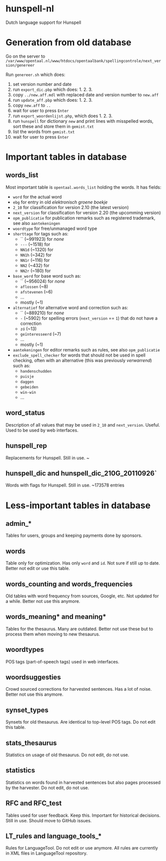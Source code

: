 # hunspell-nl

Dutch language support for Hunspell


# Generation from old database

Go on the server to `/var/www/opentaal.nl/www/htdocs/opentaalbank/spellingcontrole/next_version/genereer`

Run `genereer.sh` which does:
1. set version number and date
2. run `export_dic.pbp` which does:
    1.
    2.
    3.
3. copy `../new.aff.mdl` with replaced date and version number to `new.aff`
4. run `update_aff.pbp` which does:
    1. 
    2.
    3.
5. copy `new.aff` to `..`
6. wait for user to press `Enter`
7. run `export_woordenlijst.php`, which does
    1. 
    2.
    3.
8. run `hunspell` for dictionary `new` and print lines with misspelled words, sort these and store them in `gemist.txt`
9. list the words from `gemist.txt`
10. wait for user to press `Enter`


# Important tables in database

## words_list

Most important table is `opentaal.words_list` holding the words. It has fields:
* `word` for the actual word
* `ebg` for entry in old *elektronisch groene boekje*
* `2_10` for classification for version 2.10 (the latest version)
* `next_version` for classification for version 2.20 (the upcomming version)
* `opm_publicatie` for publication remarks such as registered trademark, see also `aantekeningen`
* `woordtype` for free/unmanaged word type
* `shorttage` for tags such as:
    * `` (~991923) for *none*
    * `---` (~1518) for 
    * `NN1d` (~1320) for 
    * `NN1h` (~342) for 
    * `NN1r` (~116) for 
    * `NN2` (~432) for 
    * `NN2r` (~180) for 
* `base_word` for base word such as:
    * `` (~956024) for *none*
    * `aflossen` (~8)
    * `afstevenen` (~6)
    * ...
    * mostly (~1)
* `alternatief` for alternative word and correction such as:
    * `` (~889210) for *none*
    * `-` (~5902) for spelling errors (`next_version` == `1`) that do not have a correction
    * `zó` (~13)
    * `geïnteresseerd` (~7)
    * ...
    * mostly (~1)
* `aantekeningen` for editor remarks such as rules, see also `opm_publicatie`
* `exclude_spell_checker` for words that should not be used in spell checking, often with an alternative (this was previously *verwarrend*) such as:
    * `handenschudden`
    * `puisje`
    * `daggen`
    * `gebeiden`
    * `win-win`
    * ...


## word_status

Description of all values that may be used in `2_10` and `next_version`. Useful. Used to be used by web interfaces.


## hunspell_rep

Replacements for Hunspell. Still in use. ~


## hunspell_dic and hunspell_dic_210G_20110926`

Words with flags for Hunspell. Still in use. ~173578 entries


# Less-important tables in database


## admin_*

Tables for users, groups and keeping payments done by sponsors.


## words

Table only for optimization. Has only `word` and `id`. Not sure if still up to date. Better not edit or use this table.


## words_counting and words_frequencies

Old tables with word frequency from sources, Google, etc. Not updated for a while. Better not use this anymore.


## words_meaning* and meaning*

Tables for the thesaurus. Many are outdated. Better not use these but to process them when moving to new thesaurus.


## woordtypes

POS tags (part-of-speech tags) used in web interfaces.


## woordsuggesties

Crowd sourced corrections for harvested sentences. Has a lot of noise. Better not use this anymore.


## synset_types

Synsets for old thesaurus. Are identical to top-level POS tags. Do not edit this table.


## stats_thesaurus

Statistics on usage of old thesaurus. Do not edit, do not use.


## statistics

Statistics on words found in harvested sentences but also pages processed by the harvester. Do not edit, do not use.


## RFC and RFC_test

Tables used for user feedback. Keep this. Important for historical decisions. Still in use. Should move to GitHub issues.


## LT_rules and language_tools_*

Rules for LanguageTool. Do not edit or use anymore. All rules are currently in XML files in LanguageTool repository.
